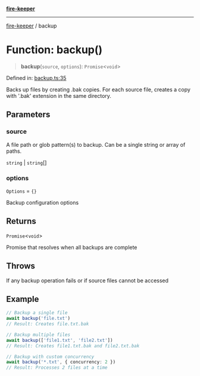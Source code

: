 [**fire-keeper**](../README.md)

***

[fire-keeper](../README.md) / backup

# Function: backup()

> **backup**(`source`, `options`): `Promise`\<`void`\>

Defined in: [backup.ts:35](https://github.com/phonowell/fire-keeper/blob/862cc844119f7a539be35ffaeee5bfb3fdb4b3cd/src/backup.ts#L35)

Backs up files by creating .bak copies.
For each source file, creates a copy with '.bak' extension in the same directory.

## Parameters

### source

A file path or glob pattern(s) to backup. Can be a single string or array of paths.

`string` | `string`[]

### options

`Options` = `{}`

Backup configuration options

## Returns

`Promise`\<`void`\>

Promise that resolves when all backups are complete

## Throws

If any backup operation fails or if source files cannot be accessed

## Example

```typescript
// Backup a single file
await backup('file.txt')
// Result: Creates file.txt.bak

// Backup multiple files
await backup(['file1.txt', 'file2.txt'])
// Result: Creates file1.txt.bak and file2.txt.bak

// Backup with custom concurrency
await backup('*.txt', { concurrency: 2 })
// Result: Processes 2 files at a time
```
